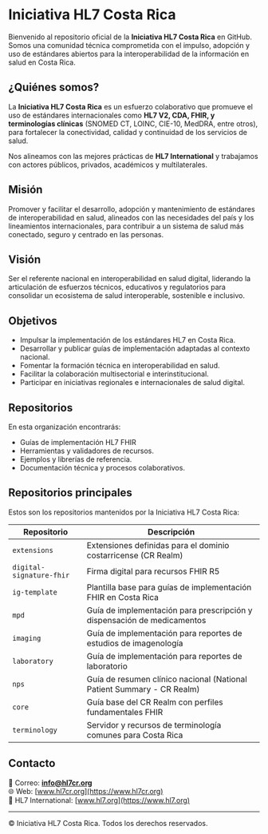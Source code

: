 # Iniciativa HL7 Costa Rica

Bienvenido al repositorio oficial de la **Iniciativa HL7 Costa Rica** en GitHub.  
Somos una comunidad técnica comprometida con el impulso, adopción y uso de estándares abiertos para la interoperabilidad de la información en salud en Costa Rica.

## ¿Quiénes somos?

La **Iniciativa HL7 Costa Rica** es un esfuerzo colaborativo que promueve el uso de estándares internacionales como **HL7 V2, CDA, FHIR, y terminologías clínicas** (SNOMED CT, LOINC, CIE-10, MedDRA, entre otros), para fortalecer la conectividad, calidad y continuidad de los servicios de salud.

Nos alineamos con las mejores prácticas de **HL7 International** y trabajamos con actores públicos, privados, académicos y multilaterales.

## Misión

Promover y facilitar el desarrollo, adopción y mantenimiento de estándares de interoperabilidad en salud, alineados con las necesidades del país y los lineamientos internacionales, para contribuir a un sistema de salud más conectado, seguro y centrado en las personas.

## Visión

Ser el referente nacional en interoperabilidad en salud digital, liderando la articulación de esfuerzos técnicos, educativos y regulatorios para consolidar un ecosistema de salud interoperable, sostenible e inclusivo.

## Objetivos

- Impulsar la implementación de los estándares HL7 en Costa Rica.
- Desarrollar y publicar guías de implementación adaptadas al contexto nacional.
- Fomentar la formación técnica en interoperabilidad en salud.
- Facilitar la colaboración multisectorial e interinstitucional.
- Participar en iniciativas regionales e internacionales de salud digital.

## Repositorios

En esta organización encontrarás:

- Guías de implementación HL7 FHIR
- Herramientas y validadores de recursos.
- Ejemplos y librerías de referencia.
- Documentación técnica y procesos colaborativos.

## Repositorios principales

Estos son los repositorios mantenidos por la Iniciativa HL7 Costa Rica:

| Repositorio | Descripción |
|------------|-------------|
| `extensions` | Extensiones definidas para el dominio costarricense (CR Realm) |
| `digital-signature-fhir` | Firma digital para recursos FHIR R5 |
| `ig-template` | Plantilla base para guías de implementación FHIR en Costa Rica |
| `mpd` | Guía de implementación para prescripción y dispensación de medicamentos |
| `imaging` | Guía de implementación para reportes de estudios de imagenología |
| `laboratory` | Guía de implementación para reportes de laboratorio |
| `nps` | Guía de resumen clínico nacional (National Patient Summary - CR Realm) |
| `core` | Guía base del CR Realm con perfiles fundamentales FHIR |
| `terminology` | Servidor y recursos de terminología comunes para Costa Rica |

## Contacto

📧 Correo: **info@hl7cr.org**  
🌐 Web: [www.hl7cr.org](https://www.hl7cr.org)  
🔗 HL7 International: [www.hl7.org](https://www.hl7.org)

---

© Iniciativa HL7 Costa Rica. Todos los derechos reservados.
